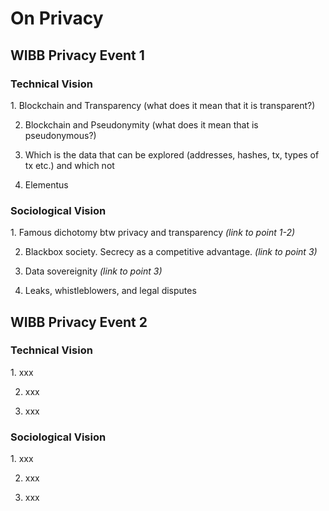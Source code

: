 <h1>On Privacy</h1>
<h2>WIBB Privacy Event 1</h2>
<h3>Technical Vision</h3>
1. Blockchain and Transparency (what does it mean that it is transparent?)

2. Blockchain and Pseudonymity (what does it mean that is pseudonymous?)

3. Which is the data that can be explored (addresses, hashes, tx, types of tx etc.) and which not

4. Elementus

<h3>Sociological Vision</h3>
1. Famous dichotomy btw privacy and transparency <i>(link to point 1-2)</i>

2. Blackbox society. Secrecy as a competitive advantage. <i>(link to point 3)</i>

3. Data sovereignity <i>(link to point 3)</i>

4. Leaks, whistleblowers, and legal disputes

<h2>WIBB Privacy Event 2</h2>
<h3>Technical Vision</h3>
1. xxx

2. xxx

3. xxx

<h3>Sociological Vision</h3>
1. xxx

2. xxx

3. xxx

